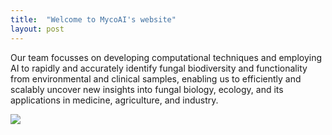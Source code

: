 ```yaml
---
title:  "Welcome to MycoAI's website"
layout: post
---
```


Our team focusses on developing computational techniques and employing AI to rapidly and accurately identify fungal biodiversity and functionality from environmental and clinical samples, enabling us to efficiently and scalably uncover new insights into fungal biology, ecology, and its applications in medicine, agriculture, and industry.

<img src="https://MycoAI.github.io/photos/logo31_dutch_biodiversity_MycoAI.png" />
